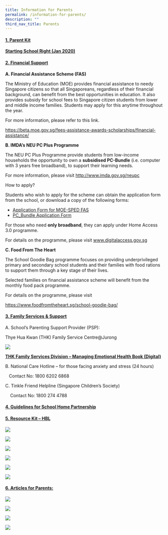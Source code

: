 ```yaml
---
title: Information for Parents
permalink: /information-for-parents/
description: ""
third_nav_title: Parents
---
```

<h4><strong><span style="text-decoration: underline;">1. Parent Kit</span></strong></h4>
<p><strong><a href="/files/Parent-Kit-Starting-School-Right-Jan-2020.pdf" target="_blank" rel="noopener noreferrer">Starting School Right (Jan 2020)</a></strong></p>
<h4><strong><span style="text-decoration: underline;">2. Financial Support</span></strong></h4>
<p><strong>A. Financial Assistance Scheme (FAS)</strong></p>
<p>The Ministry of Education (MOE) provides financial assistance to needy Singapore citizens so that all Singaporeans, regardless of their financial background, can benefit from the best opportunities in education. It also provides subsidy for school fees to Singapore citizen students from lower and middle income families. Students may apply for this anytime throughout the year.</p>
<p>For more information, please refer to this link.</p>
<p><a href="https://beta.moe.gov.sg/fees-assistance-awards-scholarships/financial-assistance/" target="_blank" rel="noopener noreferrer">https://beta.moe.gov.sg/fees-assistance-awards-scholarships/financial-assistance/</a></p>
<p><strong>B. IMDA&rsquo;s NEU PC Plus Programme</strong></p>
<p>The NEU PC Plus Programme provide students from low-income households the opportunity to own a&nbsp;<strong>subsidised PC-Bundle</strong>&nbsp;(i.e. computer with 3 years free broadband), to support their learning needs.</p>
<p>For more information, please visit&nbsp;<a href="http://www.imda.gov.sg/neupc" target="_blank" rel="noopener noreferrer">http://www.imda.gov.sg/neupc</a></p>
<p>How to apply?</p>
<p>Students who wish to apply for the scheme can obtain the application form from the school, or download a copy of the following forms:</p>
<ul>
<li><a href="/files/Application-Form-for-MOE-SPED-FAS-v5-April-2020.pdf" target="_blank" rel="noopener noreferrer"><u>Application Form for MOE-SPED FAS</u></a></li>
<li><a href="/files/PC_Bundle-Application-Form-v12-April-2020.pdf" target="_blank" rel="noopener noreferrer"><u>PC_Bundle Application Form</u></a></li>
</ul>
<p>For those who need&nbsp;<strong>only broadband</strong>, they can apply under Home Access 3.0 programme.</p>
<p>For details on the programme, please visit&nbsp;<a href="http://www.digitalaccess.gov.sg/" target="_blank" rel="noopener noreferrer">www.digitalaccess.gov.sg</a></p>
<p><strong>C. Food From The Heart</strong></p>
<p>The School Goodie Bag programme focuses on providing underprivileged primary and secondary school students and their families with food rations to support them through a key stage of their lives.</p>
<p>Selected families on financial assistance scheme will benefit from the monthly food pack programme.</p>
<p>For details on the programme, please visit</p>
<p><a href="https://www.foodfromtheheart.sg/school-goodie-bag/" target="_blank" rel="noopener noreferrer">https://www.foodfromtheheart.sg/school-goodie-bag/</a></p>
<h4><strong><span style="text-decoration: underline;">3. Family Services &amp; Support</span></strong></h4>
<p>A. School&rsquo;s Parenting Support Provider (PSP):</p>
<p>Thye Hua Kwan (THK) Family Service Centre@Jurong</p>
<img src="/images/THK-PSP-Digital-Poster.png">
<p><strong><span style="text-decoration: underline;"><a href="/files/THK-Family-Services-Division-Managing-Emotional-Health-Book-Digital_compressed.pdf" target="_blank" rel="noopener noreferrer">THK Family Services Division &ndash; Managing Emotional Health Book (Digital)</a></span></strong></p>
<p>B. National Care Hotline &ndash; for those facing anxiety and stress (24 hours)</p>
<p>&nbsp; &nbsp;Contact No: 1800 6202 6868</p>
<p>C. Tinkle Friend Helpline (Singapore Children&rsquo;s Society)</p>
<p>&nbsp; &nbsp; Contact No: 1800 274 4788</p>
<div>
<h4><span style="text-decoration: underline;"><strong><a href="/files/Guidelines-for-School-Home-Partnership.pdf" target="_blank" rel="noopener noreferrer">4. Guidelines for School Home Partnership</a></strong></span></h4>
</div>
<h4><span style="text-decoration: underline;"><strong>5. Resource Kit &ndash; HBL</strong></span></h4>

<p><a href="https://shuqunpri.moe.edu.sg/wp-content/uploads/2020/04/Resource-Kit-HBL-Part-1.pdf">
<img src="/images/HBL-1.jpg">
</a></p>
<p><a href="https://shuqunpri.moe.edu.sg/wp-content/uploads/2020/04/Resource-Kit-HBL-Part-2.pdf">
<img src="/images/HBL-2.jpg">
</a></p>
<p><a href="https://shuqunpri.moe.edu.sg/wp-content/uploads/2020/04/Resource-Kit-HBL-Part-3.pdf">
<img src="/images/HBL-3.jpg">
</a></p>
<p><a href="https://shuqunpri.moe.edu.sg/wp-content/uploads/2020/05/Resource-Kit-School-Holiday-Edition-1.pdf">
<img src="/images/HBL-4.jpg">
</a></p>
<p><a href="https://shuqunpri.moe.edu.sg/wp-content/uploads/2020/06/Resource-Kit-HBL-Part-6.pdf">
<img src="/images/HBL-6-e1596671636482.jpg">
</a></p>
<p><a href="https://shuqunpri.moe.edu.sg/wp-content/uploads/2020/08/Resource-Kit-Parent-Kit-My-Independent-Learner.pdf">
<img src="/images/Resource-Kit-Parent-Kit-My-Independent-Learner-e1596671564562.jpg">
</a></p>

<h4><span style="text-decoration: underline;"><strong>6. Articles for Parents:
</strong></span></h4>

<p><a href="https://www.schoolbag.edu.sg/story/learning-to-let-go?utm_source=newsletter&utm_medium=email&utm_campaign=2019-Aug">
<img src="/images/Learning-to-let-go.jpg">
</a></p>
<p><a href="https://www.schoolbag.edu.sg/story/are-you-projecting-your-stress-on-your-child?utm_source=newsletter&utm_medium=email&utm_campaign=2019-Aug">
<img src="/images/Are-you-an-anxious-parent.jpg">
</a></p>
<p><a href="https://www.schoolbag.edu.sg/story/5-questions-to-ask-your-kids-over-dinner?utm_source=newsletter&utm_medium=email&utm_campaign=2019-Aug">
<img src="/images/5-questions-to-ask-your-kids-over-dinner.jpg">
</a></p>


![](/images/Snacks-for-Break-Time_HPB1.jpg)